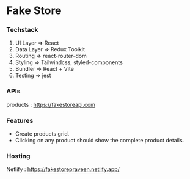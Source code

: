 # Fake Store

### Techstack 
1. UI Layer => React
2. Data Layer => Redux Toolkit
3. Routing => react-router-dom
4. Styling => Tailwindcss, styled-components
5. Bundler => React + Vite
6. Testing => jest


### APIs
products : https://fakestoreapi.com

### Features
- Create products grid.
- Clicking on any product should show the complete product details.

### Hosting
Netlify : https://fakestorepraveen.netlify.app/